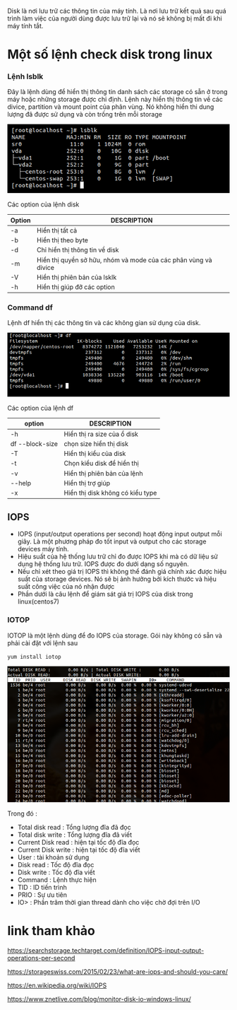 Disk là nơi lưu trữ các thông tin của máy tính. Là nơi lưu trữ kết quả sau quá trình làm việc của người dùng được lưu trữ lại và nó sẽ không bị mất đi khi máy tính tắt. 

# Một số lệnh check disk trong linux 

### Lệnh lsblk 
Đây là lệnh dùng để hiển thị thông tin danh sách các storage  có sẵn ở trong máy hoặc những storage được chỉ định. Lệnh này hiển thị thông tin về các divice, partition và mount point của phân vùng. Nó không hiển thi dung lượng đã được sử dụng và còn trống trên mỗi storage

![](../images/screenshot.png)

Các option của lệnh disk 

| Option | DESCRIPTION|
|---|---|
| -a | Hiển thị tất cả |
| -b | Hiển thị theo byte | 
| -d | Chỉ hiển thị thông tin về disk |
| -m | Hiển thị quyền sở hữu, nhóm và mode của các phân vùng và divice|
| -V | Hiển thị phiên bản của lsklk |
| -h | Hiển thị giúp đỡ các option | 

### Command df
Lệnh df hiển thị các thông tin và các không gian sử dụng  của disk.

![](../images/screenshot_1.png)

Các option của lệnh df 

| option | DESCRIPTION |
|----|----|
| -h | Hiển thị ra size của ổ disk | 
| df --block-size |  chọn size hiển thị disk | 
| -T | Hiển thị kiểu của disk | 
| -t | Chọn kiểu disk để hiển thị |
| -v | Hiển thị phiên bản của lệnh | 
| --help | Hiển thị trợ giúp | 
| -x | Hiển thị disk không có kiểu type |

## IOPS
- IOPS (input/output operations per second) hoạt động input output mỗi giây. Là một phương pháp đo tốt input và output cho các storage devices máy tính. 
- Hiệu suất của hệ thống lưu trữ chỉ đo được IOPS khi mà có dữ liệu sử dụng hệ thống lưu trữ. IOPS được đo dưới dạng số nguyên. 
- Nếu chỉ xét theo giá trị IOPS thì không thể đánh giá chính xác được hiệu suất của storage devices. Nó sẽ bị ảnh hưởng bởi kích thước và hiệu suất công việc của nó nhận được 
- Phần dưới là câu lệnh để giám sát giá trị IOPS của disk trong linux(centos7) 

### IOTOP 
IOTOP là một lệnh dùng để đo IOPS của storage. Gói này không có sẵn và phải cài đặt với lệnh sau
```
yum install iotop 
```
![](../images/screenshot_3.png)

Trong đó :

- Total disk read : Tổng lượng đĩa đã đọc
- Total disk write : Tổng lượng đĩa đã viết
- Current Disk read : hiện tại tốc độ đĩa đọc
- Current Disk write : hiện tại tốc độ đĩa viết
- User : tài khoản sử dụng
- Disk read : Tốc độ đĩa đọc
- Disk write : Tốc độ đĩa viết
- Command : Lệnh thực hiện 
- TID : ID tiến trình
- PRIO : Sự ưu tiên 
- IO> : Phần trăm thời gian thread dành cho việc chờ đợi trên I/O
# link tham khảo 
https://searchstorage.techtarget.com/definition/IOPS-input-output-operations-per-second

https://storageswiss.com/2015/02/23/what-are-iops-and-should-you-care/

https://en.wikipedia.org/wiki/IOPS

https://www.znetlive.com/blog/monitor-disk-io-windows-linux/


